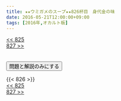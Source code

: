 ```yaml
---
title: ★★ウミガメのスープ★★826杯目　身代金の味
date: 2016-05-21T12:00:00+09:00
tags: [2016年,オカルト板]
---
```

<div class="th_left"><a href="../825"><< 825</a></div>
<div class="th_right"><a href="../827">827 >></a></div>
<br><br>
<script src="../../js/cupsoup.js"></script>
<form>
<input type="button" value="問題と解説のみにする" onClick="toggleCupsoup()">
</form>
{{< 826 >}}
<div class="th_left"><a href="../825"><< 825</a></div>
<div class="th_right"><a href="../827">827 >></a></div>